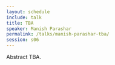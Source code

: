 ```yaml
---
layout: schedule
include: talk
title: TBA
speaker: Manish Parashar
permalink: /talks/manish-parashar-tba/
session: s06
---
```


Abstract TBA.
